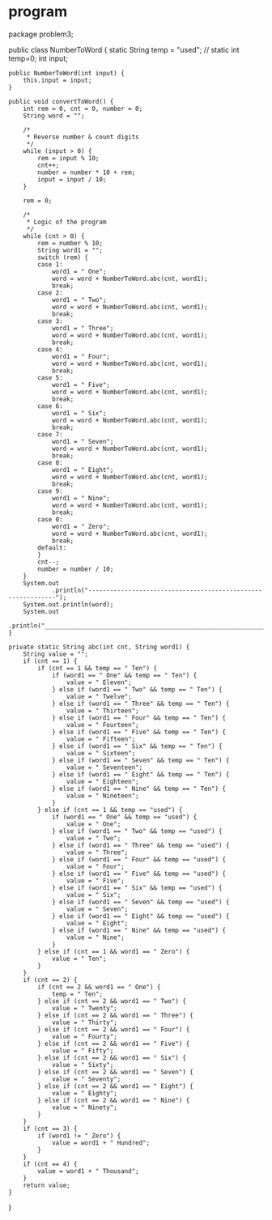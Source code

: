 # program
package problem3;

public class NumberToWord {
	static String temp = "used";
	// static int temp=0;
	int input;

	public NumberToWord(int input) {
		this.input = input;
	}

	public void convertToWord() {
		int rem = 0, cnt = 0, number = 0;
		String word = "";

		/*
		 * Reverse number & count digits
		 */
		while (input > 0) {
			rem = input % 10;
			cnt++;
			number = number * 10 + rem;
			input = input / 10;
		}

		rem = 0;

		/*
		 * Logic of the program
		 */
		while (cnt > 0) {
			rem = number % 10;
			String word1 = "";
			switch (rem) {
			case 1:
				word1 = " One";
				word = word + NumberToWord.abc(cnt, word1);
				break;
			case 2:
				word1 = " Two";
				word = word + NumberToWord.abc(cnt, word1);
				break;
			case 3:
				word1 = " Three";
				word = word + NumberToWord.abc(cnt, word1);
				break;
			case 4:
				word1 = " Four";
				word = word + NumberToWord.abc(cnt, word1);
				break;
			case 5:
				word1 = " Five";
				word = word + NumberToWord.abc(cnt, word1);
				break;
			case 6:
				word1 = " Six";
				word = word + NumberToWord.abc(cnt, word1);
				break;
			case 7:
				word1 = " Seven";
				word = word + NumberToWord.abc(cnt, word1);
				break;
			case 8:
				word1 = " Eight";
				word = word + NumberToWord.abc(cnt, word1);
				break;
			case 9:
				word1 = " Nine";
				word = word + NumberToWord.abc(cnt, word1);
				break;
			case 0:
				word1 = " Zero";
				word = word + NumberToWord.abc(cnt, word1);
				break;
			default:
			}
			cnt--;
			number = number / 10;
		}
		System.out
				.println("-------------------------------------------------------------");
		System.out.println(word);
		System.out
				.println("_____________________________________________________________");
	}

	private static String abc(int cnt, String word1) {
		String value = "";
		if (cnt == 1) {
			if (cnt == 1 && temp == " Ten") {
				if (word1 == " One" && temp == " Ten") {
					value = " Eleven";
				} else if (word1 == " Two" && temp == " Ten") {
					value = " Twelve";
				} else if (word1 == " Three" && temp == " Ten") {
					value = " Thirteen";
				} else if (word1 == " Four" && temp == " Ten") {
					value = " Fourteen";
				} else if (word1 == " Five" && temp == " Ten") {
					value = " Fifteen";
				} else if (word1 == " Six" && temp == " Ten") {
					value = " Sixteen";
				} else if (word1 == " Seven" && temp == " Ten") {
					value = " Seventeen";
				} else if (word1 == " Eight" && temp == " Ten") {
					value = " Eighteen";
				} else if (word1 == " Nine" && temp == " Ten") {
					value = " Nineteen";
				}
			} else if (cnt == 1 && temp == "used") {
				if (word1 == " One" && temp == "used") {
					value = " One";
				} else if (word1 == " Two" && temp == "used") {
					value = " Two";
				} else if (word1 == " Three" && temp == "used") {
					value = " Three";
				} else if (word1 == " Four" && temp == "used") {
					value = " Four";
				} else if (word1 == " Five" && temp == "used") {
					value = " Five";
				} else if (word1 == " Six" && temp == "used") {
					value = " Six";
				} else if (word1 == " Seven" && temp == "used") {
					value = " Seven";
				} else if (word1 == " Eight" && temp == "used") {
					value = " Eight";
				} else if (word1 == " Nine" && temp == "used") {
					value = " Nine";
				}
			} else if (cnt == 1 && word1 == " Zero") {
				value = " Ten";
			}
		}
		if (cnt == 2) {
			if (cnt == 2 && word1 == " One") {
				temp = " Ten";
			} else if (cnt == 2 && word1 == " Two") {
				value = " Twenty";
			} else if (cnt == 2 && word1 == " Three") {
				value = " Thirty";
			} else if (cnt == 2 && word1 == " Four") {
				value = " Fourty";
			} else if (cnt == 2 && word1 == " Five") {
				value = " Fifty";
			} else if (cnt == 2 && word1 == " Six") {
				value = " Sixty";
			} else if (cnt == 2 && word1 == " Seven") {
				value = " Seventy";
			} else if (cnt == 2 && word1 == " Eight") {
				value = " Eighty";
			} else if (cnt == 2 && word1 == " Nine") {
				value = " Ninety";
			}
		}
		if (cnt == 3) {
			if (word1 != " Zero") {
				value = word1 + " Hundred";
			}
		}
		if (cnt == 4) {
			value = word1 + " Thousand";
		}
		return value;
	}
}
